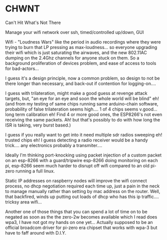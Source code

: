 # CHWNT
Can't Hit What's Not There

Manage your wifi network over ssh, timed/controlled up/down, GUI

Wifi - "Loudness Wars" like the period in audio recordings where they were trying to burn that LP pressing as max-loudness... so everyone upgrading their wifi which is just saturating the airwaves, and the new 802.11AC dumping on the 2.4Ghz channels for anyone stuck on them.  So a background proliferation of devices problem, and ease of access to tools for bad-actors...

I guess it's a design principle, now a common problem, so design to not be there longer than necessary, and back-out if contention for logging-on....

I guess with trilateration, might make a good guess at revenge attack targets, but, "an eye for an eye and soon the whole world will be blind" eh! (and from my testing of same chips running same arduino-chain software, probability of false trilateration seems high.... 1 of 4 chips seems v.good... long term calibration eh!  Find 4 or more good ones, the ESP8266's not even receiving the same packets.  Ah! but that's possibly to do with how long the ISR is taking, very burst based.)

I guess if you really want to get into it need multiple sdr radios sweeping eh! trusted chips eh!  I guess detecting a radio receiver would be a handy trick.... any electronics probably a transmiter....

Ideally I'm thinking port-knocking using packet injection of a custom packet on an esp-8266 with a guard/tripwire esp-8266 doing monitoring on each pi, esp-8266 seem much harder to disrupt off wifi compared to an old pi-zero running a full linux.

Static IP addresses on raspberry nodes will improve the wifi connect process, no dhcp negotiation required each time up, just a pain in the neck to manage manually rather than setting by mac address on the router.  Well, that backfired, winds up putting out loads of dhcp who has this ip traffic.... tricksy area wifi...

Another one of those things that you can spend a lot of time on to be negated as soon as the the zero-2w becomes available which I read does wpa3, I have not got my hands on one yet...  Actually supposed to be an official broadcom driver for pi-zero era chipset that works with wpa-3 but have to faff around with D.I.Y.

